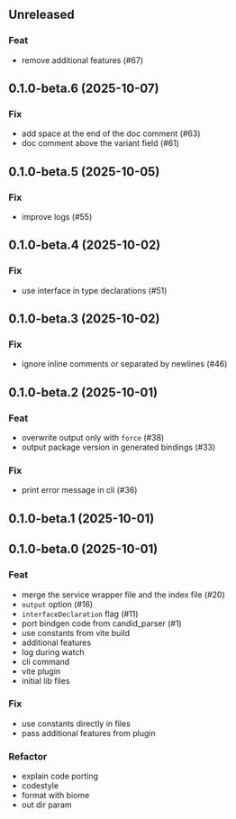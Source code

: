 ## Unreleased

### Feat

- remove additional features (#67)

## 0.1.0-beta.6 (2025-10-07)

### Fix

- add space at the end of the doc comment (#63)
- doc comment above the variant field (#61)

## 0.1.0-beta.5 (2025-10-05)

### Fix

- improve logs (#55)

## 0.1.0-beta.4 (2025-10-02)

### Fix

- use interface in type declarations (#51)

## 0.1.0-beta.3 (2025-10-02)

### Fix

- ignore inline comments or separated by newlines  (#46)

## 0.1.0-beta.2 (2025-10-01)

### Feat

- overwrite output only with `force` (#38)
- output package version in generated bindings (#33)

### Fix

- print error message in cli (#36)

## 0.1.0-beta.1 (2025-10-01)

## 0.1.0-beta.0 (2025-10-01)

### Feat

- merge the service wrapper file and the index file (#20)
- `output` option (#16)
- `interfaceDeclaration` flag (#11)
- port bindgen code from candid_parser (#1)
- use constants from vite build
- additional features
- log during watch
- cli command
- vite plugin
- initial lib files

### Fix

- use constants directly in files
- pass additional features from plugin

### Refactor

- explain code porting
- codestyle
- format with biome
- out dir param
